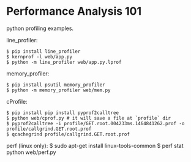 Performance Analysis 101
========================

python profiling examples.

line_profiler:

    $ pip install line_profiler
    $ kernprof -l web/app.py
    $ python -m line_profiler web/app.py.lprof


memory_profiler:
    
    $ pip install psutil memory_profiler
    $ python -m memory_profiler web/mem.py


cProfile:

    $ pip install pip install pyprof2calltree
    $ python web/cprof.py # it will save a file at `profile` dir
    $ pyprof2calltree -i profile/GET.root.004233ms.1464841262.prof -o profile/callgrind.GET.root.prof
    $ qcachegrind profile/callgrind.GET.root.prof


perf (linux only):
    $ sudo apt-get install linux-tools-common
    $ perf stat python web/perf.py
